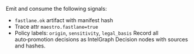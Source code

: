 Emit and consume the following signals:

- `fastlane.ok` artifact with manifest hash
- Trace attr `maestro.fastlane=true`
- Policy labels: `origin`, `sensitivity`, `legal_basis`
  Record all auto‑promotion decisions as IntelGraph Decision nodes with sources and hashes.
